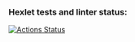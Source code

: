 ### Hexlet tests and linter status:
[![Actions Status](https://github.com/KiryaTheStranger/frontend-project-44/workflows/hexlet-check/badge.svg)](https://github.com/KiryaTheStranger/frontend-project-44/actions)